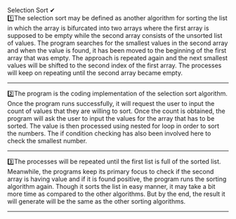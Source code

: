 Selection Sort ✔                        
1️⃣The selection sort may be defined as another algorithm for sorting the list in which the array is
bifurcated into two arrays where the first array is supposed to be empty while the second array
consists of the unsorted list of values. The program searches for the smallest values in the second
array and when the value is found, it has been moved to the beginning of the first array that was empty.
The approach is repeated again and the next smallest values will be shifted to the second index of the first
array. The processes will keep on repeating until the second array became empty.

-------------------------------------------------------------------------------------------------------------------------------
2️⃣The program is the coding implementation of the selection sort algorithm. Once the program runs successfully,
it will request the user to input the count of values that they are willing to sort. Once the count is obtained,
the program will ask the user to input the values for the array that has to be sorted. The value is then processed
using nested for loop in order to sort the numbers. The if condition checking has also been involved here to check
the smallest number.

-------------------------------------------------------------------------------------------------------------------------------
3️⃣The processes will be repeated until the first list is full of the sorted list. Meanwhile, the programs keep its primary
focus to check if the second array is having value and if it is found positive, the program runs the sorting algorithm again.
Though it sorts the list in easy manner, it may take a bit more time as compared to the other algorithms. But by the end,
the result it will generate will be the same as the other sorting algorithms.

--------------------------------------------------------------------------------------------------------------------------------
